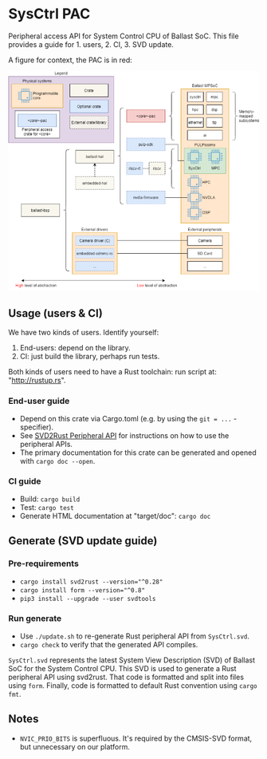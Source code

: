 # SysCtrl PAC

Peripheral access API for System Control CPU of Ballast SoC. This file provides a guide for 1. users, 2. CI, 3. SVD update.

A figure for context, the PAC is in red:

![PAC in context](../doc/render/ballast-bsp-architecture-pac.drawio.png)

## Usage (users & CI)

We have two kinds of users. Identify yourself:

1. End-users: depend on the library.
2. CI: just build the library, perhaps run tests.

Both kinds of users need to have a Rust toolchain: run script at: "http://rustup.rs".

### End-user guide

- Depend on this crate via Cargo.toml (e.g. by using the `git = ...` -specifier).
- See [SVD2Rust Peripheral API](https://docs.rs/svd2rust/*/svd2rust/index.html#peripheral-api)
for instructions on how to use the peripheral APIs.
- The primary documentation for this crate can be generated and opened with `cargo doc --open`.

### CI guide

- Build: `cargo build`
- Test: `cargo test`
- Generate HTML documentation at "target/doc": `cargo doc`

## Generate (SVD update guide)

### Pre-requirements

- `cargo install svd2rust --version="^0.28"`
- `cargo install form --version="^0.8"`
- `pip3 install --upgrade --user svdtools`

### Run generate

- Use `./update.sh` to re-generate Rust peripheral API from `SysCtrl.svd`.
- `cargo check` to verify that the generated API compiles.

`SysCtrl.svd` represents the latest System View Description (SVD) of Ballast SoC for the System
Control CPU. This SVD is used to generate a Rust peripheral API using svd2rust. That code is
formatted and split into files using `form`. Finally, code is formatted to default Rust convention
using `cargo fmt`.

## Notes

- `NVIC_PRIO_BITS` is superfluous. It's required by the CMSIS-SVD format, but unnecessary on our platform.
